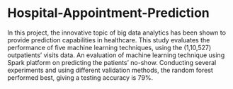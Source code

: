 # Hospital-Appointment-Prediction
In this project, the innovative topic of big data analytics has been shown to provide prediction capabilities in healthcare. This study evaluates the performance of five machine learning techniques, using the (1,10,527‬) outpatients’ visits data. An evaluation of machine learning technique using Spark platform on predicting the patients’ no-show. Conducting several experiments and using different validation methods, the random forest performed best, giving a testing accuracy is 79%.
